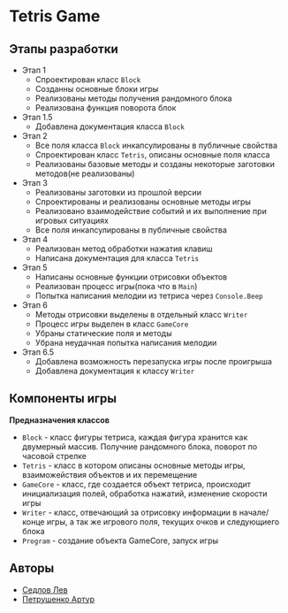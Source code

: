 # Tetris Game

## Этапы разработки

- Этап 1 
    + Спроектирован класс `Block`
    + Созданны основные блоки игры
    + Реализованы методы получения рандомного блока
    + Реализована функция поворота блок
- Этап 1.5
    + Добавлена документация класса `Block`
- Этап 2
    + Все поля класса `Block` инкапсулированы в публичные свойства
    + Спроектирован класс `Tetris`, описаны основные поля класса
    + Реализованы базовые методы и созданы некоторые заготовки методов(не реализованы)
- Этап 3 
    + Реализованы заготовки из прошлой версии
    + Спроектированы и реализованы основные методы игры
    + Реализовано взаимодействие событий и их выполнение при игровых ситуациях
    + Все поля инкапсулированы в публичные свойства
- Этап 4
    + Реализован метод обработки нажатия клавиш
    + Написана документация для класса `Tetris`
- Этап 5
    + Написаны основные функции отрисовки объектов
    + Реализован процесс игры(пока что в `Main`)
    + Попытка написания мелодии из тетриса через `Console.Beep`
- Этап 6
    + Методы отрисовки выделены в отдельный класс `Writer`
    + Процесс игры выделен в класс `GameCore`
    + Убраны статические поля и методы
    + Убрана неудачная попытка написания мелодии
- Этап 6.5
	+ Добавлена возможность перезапуска игры после проигрыша
	+ Добавлена документация к классу `Writer`

## Компоненты игры

**Предназначения классов**

- `Block` - класс фигуры тетриса,  каждая фигура хранится как двумерный массив. Получние рандомного блока, поворот по часовой стрелке
- `Tetris` - класс в котором описаны основные методы игры, взаиможействия объектов и их перемещение
- `GameCore` - класс, где создается объект тетриса, происходит инициализация полей, обработка нажатий, изменение скорости игры
- `Writer` - класс, отвечающий за отрисовку информации в начале/конце игры, а так же игрового поля, текущих очков и следующиего блока
- `Program` - создание объекта GameCore, запуск игры

## Авторы

 * [Седлов Лев](https://vk.com/helmoz17)
 * [Петрушенко Артур](https://vk.com/id193087953)

